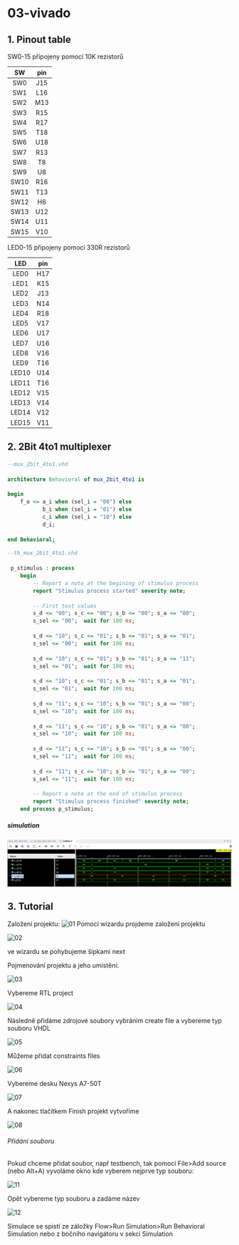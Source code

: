 # 03-vivado



## 1. Pinout table

SW0-15 připojeny pomocí 10K rezistorů

|  SW  | pin  |
| :--: | :--: |
| SW0  | J15  |
| SW1  | L16  |
| SW2  | M13  |
| SW3  | R15  |
| SW4  | R17  |
| SW5  | T18  |
| SW6  | U18  |
| SW7  | R13  |
| SW8  |  T8  |
| SW9  |  U8  |
| SW10 | R16  |
| SW11 | T13  |
| SW12 |  H6  |
| SW13 | U12  |
| SW14 | U11  |
| SW15 | V10  |



LED0-15 připojeny pomocí 330R rezistorů

|  LED  | pin  |
| :---: | :--: |
| LED0  | H17  |
| LED1  | K15  |
| LED2  | J13  |
| LED3  | N14  |
| LED4  | R18  |
| LED5  | V17  |
| LED6  | U17  |
| LED7  | U16  |
| LED8  | V16  |
| LED9  | T16  |
| LED10 | U14  |
| LED11 | T16  |
| LED12 | V15  |
| LED13 | V14  |
| LED14 | V12  |
| LED15 | V11  |



## 2. 2Bit 4to1 multiplexer 





```vhdl
--mux_2bit_4to1.vhd

architecture Behavioral of mux_2bit_4to1 is

begin
    f_o <= a_i when (sel_i = "00") else
           b_i when (sel_i = "01") else
           c_i when (sel_i = "10") else
           d_i;

end Behavioral;
```



```vhdl
--tb_mux_2bit_4to1.vhd

 p_stimulus : process
    begin
        -- Report a note at the begining of stimulus process
        report "Stimulus process started" severity note;

        -- First test values
        s_d <= "00"; s_c <= "00"; s_b <= "00"; s_a <= "00"; 
        s_sel <= "00";  wait for 100 ns;
     
        s_d <= "10"; s_c <= "01"; s_b <= "01"; s_a <= "01"; 
        s_sel <= "00";  wait for 100 ns;
     
        s_d <= "10"; s_c <= "01"; s_b <= "01"; s_a <= "11"; 
        s_sel <= "01";  wait for 100 ns;
     
        s_d <= "10"; s_c <= "01"; s_b <= "01"; s_a <= "01"; 
        s_sel <= "01";  wait for 100 ns;
        
        s_d <= "11"; s_c <= "10"; s_b <= "01"; s_a <= "00"; 
        s_sel <= "10";  wait for 100 ns;
        
        s_d <= "11"; s_c <= "10"; s_b <= "01"; s_a <= "00"; 
        s_sel <= "10";  wait for 100 ns;
          
        s_d <= "11"; s_c <= "10"; s_b <= "01"; s_a <= "00"; 
        s_sel <= "11";  wait for 100 ns;
        
        s_d <= "11"; s_c <= "10"; s_b <= "01"; s_a <= "00"; 
        s_sel <= "11";  wait for 100 ns;

        -- Report a note at the end of stimulus process
        report "Stimulus process finished" severity note;
    end process p_stimulus;
```

##### simulation

![sim](sim.png)

## 3. Tutorial



Založení projektu:
![01](D:\DE1\marak\Digital-electronics-1\Labs\03-vivado\tutorial\01.PNG)
Pomocí wizardu projdeme založení projektu

![02](\tutorial\02.PNG)

ve wizardu se pohybujeme šipkami next

Pojmenování projektu a jeho umístění:

![03](D:\DE1\marak\Digital-electronics-1\Labs\03-vivado\tutorial\03.PNG)

Vybereme RTL project

 ![04](D:\DE1\marak\Digital-electronics-1\Labs\03-vivado\tutorial\04.PNG)

Následně přidáme zdrojové soubory vybráním create file a vybereme typ souboru VHDL 

![05](D:\DE1\marak\Digital-electronics-1\Labs\03-vivado\tutorial\05.PNG)

Můžeme přidat constraints files

![06](D:\DE1\marak\Digital-electronics-1\Labs\03-vivado\tutorial\06.PNG)

Vybereme desku Nexys A7-50T

![07](D:\DE1\marak\Digital-electronics-1\Labs\03-vivado\tutorial\07.PNG)

A nakonec tlačítkem Finish projekt vytvoříme

![08](D:\DE1\marak\Digital-electronics-1\Labs\03-vivado\tutorial\08.PNG)



###### Přidání souboru

Pokud chceme přidat soubor, např testbench, tak pomocí File>Add source (nebo Alt+A) vyvoláme okno kde vyberem nejprve typ souboru:

![11](D:\DE1\marak\Digital-electronics-1\Labs\03-vivado\tutorial\11.PNG)

Opět vybereme typ souboru a zadáme název

![12](D:\DE1\marak\Digital-electronics-1\Labs\03-vivado\tutorial\12.PNG)

Simulace se spistí ze záložky Flow>Run Simulation>Run Behavioral Simulation nebo z bočního navigátoru v sekci Simulation


```

```
